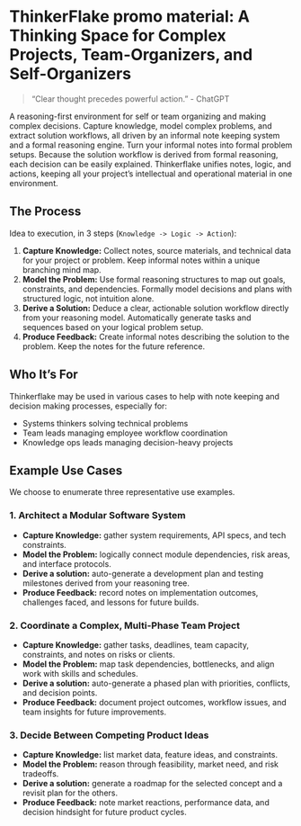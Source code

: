 # ThinkerFlake promo material: A Thinking Space for Complex Projects, Team-Organizers, and Self-Organizers

> “Clear thought precedes powerful action.” - ChatGPT

A reasoning-first environment for self or team organizing and making complex decisions. Capture knowledge, model complex problems, and extract solution workflows, all driven by an informal note keeping system and a formal reasoning engine. Turn your informal notes into formal problem setups. Because the solution workflow is derived from formal reasoning, each decision can be easily explained. Thinkerflake unifies notes, logic, and actions, keeping all your project’s intellectual and operational material in one environment.

## The Process

Idea to execution, in 3 steps (`Knowledge -> Logic -> Action`):

1. **Capture Knowledge:** Collect notes, source materials, and technical data for your project or problem. Keep informal notes within a unique branching mind map.
2. **Model the Problem:** Use formal reasoning structures to map out goals, constraints, and dependencies. Formally model decisions and plans with structured logic, not intuition alone.
3. **Derive a Solution:** Deduce a clear, actionable solution workflow directly from your reasoning model. Automatically generate tasks and sequences based on your logical problem setup.
4. **Produce Feedback:** Create informal notes describing the solution to the problem. Keep the notes for the future reference.

## Who It’s For

Thinkerflake may be used in various cases to help with note keeping and decision making processes, especially for:

- Systems thinkers solving technical problems
- Team leads managing employee workflow coordination
- Knowledge ops leads managing decision-heavy projects

## Example Use Cases

We choose to enumerate three representative use examples.

### 1. Architect a Modular Software System

- **Capture Knowledge:** gather system requirements, API specs, and tech constraints.
- **Model the Problem:** logically connect module dependencies, risk areas, and interface protocols.
- **Derive a solution:** auto-generate a development plan and testing milestones derived from your reasoning tree.
- **Produce Feedback:** record notes on implementation outcomes, challenges faced, and lessons for future builds.

### 2. Coordinate a Complex, Multi-Phase Team Project

- **Capture Knowledge:** gather tasks, deadlines, team capacity, constraints, and notes on risks or clients.
- **Model the Problem:** map task dependencies, bottlenecks, and align work with skills and schedules.
- **Derive a solution:** auto-generate a phased plan with priorities, conflicts, and decision points.
- **Produce Feedback:** document project outcomes, workflow issues, and team insights for future improvements.

### 3. Decide Between Competing Product Ideas

- **Capture Knowledge:** list market data, feature ideas, and constraints.
- **Model the Problem:** reason through feasibility, market need, and risk tradeoffs.
- **Derive a solution:** generate a roadmap for the selected concept and a revisit plan for the others.
- **Produce Feedback:** note market reactions, performance data, and decision hindsight for future product cycles.
